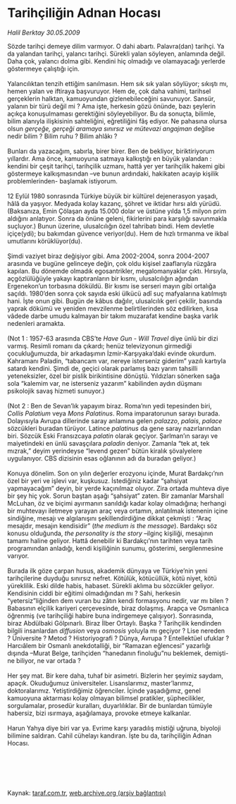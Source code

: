# Tarihçiliğin Adnan Hocası

*Halil Berktay 30.05.2009*

<div class="taraf_structure_2col_1zq">
<div class="margen_n">



 <p>Sözde tarihçi demeye dilim varmıyor. O dahi abartı. Palavra(dan) tarihçi. Ya da yalandan tarihçi, yalancı tarihçi. Sürekli yalan söyleyen, anlamında değil. Daha çok, yalancı dolma gibi. Kendini hiç olmadığı ve olamayacağı yerlerde göstermeye çalıştığı için. <br/><br/>Yalancılıktan tenzih ettiğim sanılmasın. Hem sık sık yalan söylüyor; sıkıştı mı, hemen yalan ve iftiraya başvuruyor. Hem de, çok daha vahimi, tarihsel gerçeklerin halktan, kamuoyundan gizlenebileceğini savunuyor. Sansür, yalanın bir türü değil mi ? Ama işte, herkesin gözü önünde, bazı şeylerin açıkça konuşulmaması gerektiğini söyleyebiliyor. Bu da sonuçta, bilimle, bilim alanıyla ilişkisinin sahteliğini, eğretiliğini fâş ediyor. Ne pahasına olursa olsun <i>gerçeğe, gerçeği aramaya sınırsız ve mütevazi angajman</i> değilse nedir bilim ? Bilim ruhu ? Bilim ahlâkı ? <br/><br/>Bunları da yazacağım, sabırla, birer birer. Ben de bekliyor, biriktiriyorum yıllardır. Ama önce, kamuoyuna satmaya kalkıştığı en büyük yalandan : kendini bir çeşit tarihçi, tarihçilik uzmanı, hattâ yer yer tarihçilik hakemi gibi göstermeye kalkışmasından –ve bunun ardındaki, hakikaten acayip kişilik problemlerinden- başlamak istiyorum. <br/><br/>12 Eylül 1980 sonrasında Türkiye büyük bir kültürel dejenerasyon yaşadı, hâlâ da yaşıyor. Medyada kolay kazanç, şöhret ve iktidar hırsı aldı yürüdü. (Baksanıza, Emin Çölaşan ayda 15.000 dolar ve üstüne yılda 1,5 milyon prim aldığını anlatıyor. Sonra da önüne geleni, fikirlerini para karşılığı savunmakla suçluyor.) Bunun üzerine, ulusalcılığın özel tahribatı bindi. Hem devletle içiçe(ydi); bu bakımdan güvence veriyor(du). Hem de hızlı tırmanma ve ikbal umutlarını körüklüyor(du). <br/><br/>Şimdi vaziyet biraz değişiyor gibi. Ama 2002-2004, sonra 2004-2007 arasında ve bugüne gelinceye değin, çok oldu kişisel zaaflarıyla rüzgâra kapılan. Bu dönemde olmadık egosantrikler, megalomanyaklar çıktı. Hırsıyla, açgözlülüğüyle yakayı kaptıranların bir kısmı, ulusalcılığın ağından Ergenekon’un torbasına döküldü. Bir kısmı ise serseri mayın gibi ortalığa saçıldı. 1980’den sonra çok sayıda eski ülkücü adî suç mafyalarına katılmıştı hani. İşte onun gibi. Bugün de kâbus dağılır, ulusalcılık geri çekilir, basında yaprak dökümü ve yeniden mevzilenme belirtilerinden söz edilirken, kısa vâdede darbe umudu kalmayan bir takım muzarafat kendine başka varlık nedenleri aramakta. <br/><br/>(Not 1 : 1957-63 arasında CBS’te <i>Have Gun - Will Travel</i> diye ünlü bir dizi varmış. Resimli romanı da çıkardı; henüz televizyonun girmediği çocukluğumuzda, bir arkadaşımın İzmir-Karşıyaka’daki evinde okurdum. Kahramanı Paladin, “tabancam var, nereye isterseniz giderim” yazılı kartıyla satardı kendini. Şimdi de, geçici olarak parlamış bazı yarım tahsilli yeteneksizler, özel bir pislik birikintisine dönüştü. Yıldızları sönerken sağa sola “kalemim var, ne isterseniz yazarım” kabilinden aydın düşmanı psikolojik savaş hizmeti sunuyor.) <br/><br/>(Not 2 : Ben de Sevan’lık yapayım biraz. Roma’nın yedi tepesinden biri, <i>Collis Palatium</i> veya <i>Mons Palatinus</i>. Roma imparatorunun sarayı burada. Dolayısıyla Avrupa dillerinde saray anlamına gelen <i>palazzo</i>, <i>palais</i>, <i>palace</i> sözcükleri buradan türüyor. Latince <i>palatinus</i> da gene saray nazırlarından biri. Sözcük Eski Fransızcaya <i>palatin</i> olarak geçiyor. Şarlman’ın sarayı ve maiyetindeki en ünlü savaşçılara <i>paladin</i> deniyor. Zamanla “tek at, tek mızrak,” deyim yerindeyse “levend gezen” bütün kiralık şövalyelere uygulanıyor. CBS dizisinin esas oğlanının adı da buradan geliyor.) <br/><br/>Konuya dönelim. Son on yılın değerler erozyonu içinde, Murat Bardakçı’nın özel bir yeri ve işlevi var, kuşkusuz. İstediğiniz kadar “şahsiyat yapmayacağım” deyin, bir yerde kaçınılmaz oluyor. Zira ortada muhteva diye bir şey hiç yok. Sorun baştan aşağı “şahsiyat” zaten. Bir zamanlar Marshall McLuhan, öz ve biçimi ayırmanın sanıldığı kadar kolay olmadığına; herhangi bir muhtevayı iletmeye yarayan araç veya ortamın, anlatılmak istenenin içine sindiğine, mesajı ve algılanışını şekillendirdiğine dikkat çekmişti : “Araç mesajdır, mesajın kendisidir” (<i>the medium is the message</i>). Bardakçı söz konusu olduğunda, <i>the personality is the story</i> –ilginç kişiliği, mesajının tamamı haline geliyor. Hattâ denebilir ki Bardakçı’nın tarihten veya tarih programından anladığı, kendi kişiliğinin sunumu, gösterimi, sergilenmesine varıyor. <br/><br/>Burada ilk göze çarpan husus, akademik dünyaya ve Türkiye’nin yeni tarihçilerine duyduğu sınırsız nefret. Kötülük, kötücüllük, kötü niyet, kötü yüreklilik. Eski dilde habis, habaset. Sürekli aklıma bu sözcükler geliyor. Kendisinin ciddi bir eğitimi olmadığından mı ? Sahi, herkesin “yetersiz”liğinden dem vuran bu zâtın kendi formasyonu nedir, var mı bilen ? Babasının elçilik kariyeri çerçevesinde, biraz dolaşmış. Arapça ve Osmanlıca öğrenmiş (ve tarihçiliği habire buna indirgemeye çalışıyor). Sonrasında, biraz Abdülbaki Gölpınarlı. Biraz İlber Ortaylı. Başka ? Tarihçilik kendinden bilgili insanlardan <i>diffusion</i> veya <i>osmosis</i> yoluyla mı geçiyor ? Lise nereden ? Üniversite ? Metod ? Historiyografi ? Dünya, Avrupa ? Entellektüel ufuklar ? Harcıâlem bir Osmanlı anekdotalliği, bir “Ramazan eğlencesi” yazarlığı dışında –Murat Belge, tarihçiden “hanedanın finoluğu”nu beklemek, demişti- ne biliyor, ne var ortada ? <br/><br/>Her şey mat. Bir kere daha, tuhaf bir asimetri. Bizlerin her şeyimiz saydam, apaçık. Okuduğumuz üniversiteler. Lisanslarımız, master’larımız, doktoralarımız. Yetiştirdiğimiz öğrenciler. İçinde yaşadığımız, genel kamuoyuna aktarması kolay olmayan bilimsel pratikler, şüphecilikler, sorgulamalar, prosedür kuralları, duyarlılıklar. Bir de bunlardan tümüyle habersiz, bizi ısırmaya, aşağılamaya, provoke etmeye kalkanlar. <br/><br/>Harun Yahya diye biri var ya. Evrime karşı yaradılış mistiği uğruna, biyoloji bilimine saldıran. Cahil cühelayı kandıran. İşte bu da, tarihçiliğin Adnan Hocası.</p>
<br/>
<br/>
<br/>



<br/>


<div id="taraf_not">
</div>

</div>


</div>

Kaynak: [taraf.com.tr](http://www.taraf.com.tr:80/makale/5787.htm), [web.archive.org (arşiv bağlantısı)](http://web.archive.org/web/20091217102336/http://www.taraf.com.tr:80/makale/5787.htm)
